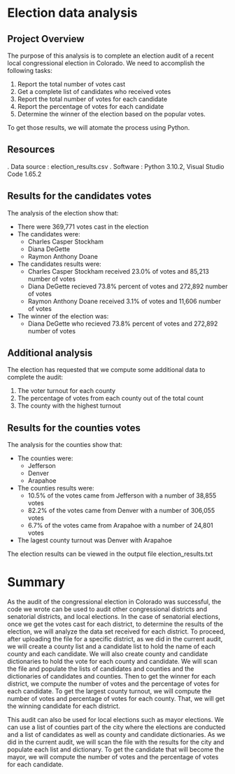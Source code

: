 # Election data analysis

## Project Overview

The purpose of this analysis is to complete an election audit of a recent local 
congressional election in Colorado. We need to accomplish the following tasks:

1. Report the total number of votes cast
2. Get a complete list of candidates who received votes
3. Report the total number of votes for each candidate 
4. Report the percentage of votes for each candidate 
5. Determine the winner of the election based on the popular votes. 

To get those results, we will atomate the process using Python.

## Resources

. Data source : election_results.csv
. Software : Python 3.10.2, Visual Studio Code 1.65.2

## Results for the candidates votes

The analysis of the election show that:
- There were 369,771 votes cast in the election
- The candidates were:
	- Charles Casper Stockham
	- Diana DeGette
	- Raymon Anthony Doane
- The candidates results were:
	- Charles Casper Stockham received 23.0% of votes and 85,213 number of votes
	- Diana DeGette recieved 73.8% percent of votes and 272,892 number of votes
	- Raymon Anthony Doane received 3.1% of votes and 11,606 number of votes
- The winner of the election was:
	- Diana DeGette who recieved 73.8% percent of votes and 272,892 number of votes
	
## Additional analysis

The election has requested that we compute some additional data to complete the audit:

1. The voter turnout for each county
2. The percentage of votes from each county out of the total count
3. The county with the highest turnout

## Results for the counties votes

The analysis for the counties show that:
- The counties were:
	- Jefferson
	- Denver
	- Arapahoe
- The counties results were:
	- 10.5% of the votes came from Jefferson with a number of 38,855 votes
	- 82.2% of the votes came from Denver with a number of 306,055 votes
	- 6.7% of the votes came from Arapahoe with a number of 24,801 votes
- The lagest county turnout was Denver with Arapahoe

The election results can be viewed in the output file election_results.txt

# Summary
As the audit of the congressional election in Colorado was successful, the code
we wrote can be used to audit other congressional districts and senatorial 
districts, and local elections. In the case of senatorial elections, 
once we get the votes cast for each district, to determine the results of the election, 
we will analyze the data set received for each district. To proceed, after uploading
the file for a specific district, as we did in the current audit, we will create a 
county list and a candidate list to hold the name of each county and each candidate.
We will also create county and candidate dictionaries to hold the vote
for each county and candidate. We will scan the file and populate the
lists of candidates and counties and the dictionaries of candidates and counties.
Then to get the winner for each district, we compute the number of votes and
the percentage of votes for each candidate. To get the largest county turnout,
we will compute the number of votes and percentage of votes for each county.
That, we will get the winning candidate for each district. 

This audit can also be used for local elections such as mayor elections.
We can use a list of counties part of the city where the elections are
conducted and a list of candidates as well as county and candidate dictionaries. 
As we did in the current audit, we will scan the file with the results for the city
and populate each list and dictionary. To get the candidate that will become the
mayor, we will compute the number of votes and the percentage of votes for each 
candidate.
